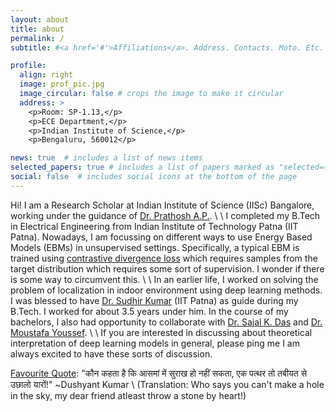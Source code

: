 ```yaml
---
layout: about
title: about
permalink: /
subtitle: #<a href='#'>Affiliations</a>. Address. Contacts. Moto. Etc.

profile:
  align: right
  image: prof_pic.jpg
  image_circular: false # crops the image to make it circular
  address: >
    <p>Room: SP-1.13,</p>
    <p>ECE Department,</p>
    <p>Indian Institute of Science,</p>
    <p>Bengaluru, 560012</p>

news: true  # includes a list of news items
selected_papers: true # includes a list of papers marked as "selected={true}"
social: false  # includes social icons at the bottom of the page
---
```


Hi! I am a Research Scholar at Indian Institute of Science (IISc) Bangalore, working under the guidance of [Dr. Prathosh A.P.](https://sites.google.com/view/prathosh/home?authuser=0). \\
\\
 I completed my B.Tech in Electrical Engineering from Indian Institute of Technology Patna (IIT Patna). Nowadays, I am focussing on different ways to use Energy Based Models (EBMs) in unsupervised settings.  Specifically, a typical EBM is trained using [contrastive divergence loss](https://www.robots.ox.ac.uk/~ojw/files/NotesOnCD.pdf) which requires samples from the target distribution which requires some sort of supervision. I wonder if there is some way to circumvent this. \\
 \\
In an earlier life, I worked on solving the problem of localization in indoor environment using deep learning methods. I was blessed to have [Dr. Sudhir Kumar](https://sites.google.com/site/ksudhiriitk/) (IIT Patna) as guide during my B.Tech. I worked for about 3.5 years under him. In the course of my bachelors, I also had opportunity to collaborate with [Dr. Sajal K. Das](https://sites.google.com/a/mst.edu/sdas/home) and [Dr. Moustafa Youssef](https://scholar.google.com/citations?user=r6DUyxsAAAAJ&hl=en). \\
\\
If you are interested in discussing about theoretical interpretation of deep learning models in general, please ping me I am always excited to have these sorts of discussion.

<u>Favourite Quote</u>: "कौन कहता है कि आसमां में सुराख हो नहीं सकता, एक पत्थर तो तबीयत से उछालो यारों!" ~Dushyant Kumar \\
(Translation: Who says you can't make a hole in the sky, my dear friend atleast throw a stone by heart!)

<html>
<head>
<meta name="viewport" content="width=device-width, initial-scale=1">
<link rel="stylesheet" href="https://cdnjs.cloudflare.com/ajax/libs/font-awesome/4.7.0/css/font-awesome.min.css">
</head>
<body>
<div class="social">
<div class="contact-icons">

</div>